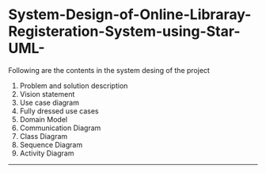 # System-Design-of-Online-Libraray-Registeration-System-using-Star-UML-

Following are the contents in the system desing of the project

1. Problem and solution description 
2. Vision statement
3. Use case diagram
4. Fully dressed use cases
5. Domain Model
6. Communication Diagram
7. Class Diagram 
8. Sequence Diagram
9. Activity Diagram 

***
